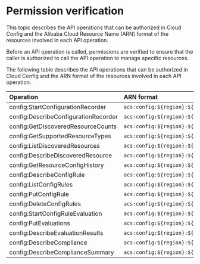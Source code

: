 # Permission verification

This topic describes the API operations that can be authorized in Cloud Config and the Alibaba Cloud Resource Name \(ARN\) format of the resources involved in each API operation.

Before an API operation is called, permissions are verified to ensure that the caller is authorized to call the API operation to manage specific resources.

The following table describes the API operations that can be authorized in Cloud Config and the ARN format of the resources involved in each API operation.

|Operation|ARN format|
|:--------|:---------|
|config:StartConfigurationRecorder|`acs:config:${region}:${AccountId}:*`|
|config:DescribeConfigurationRecorder|`acs:config:${region}:${AccountId}:*`|
|config:GetDiscoveredResourceCounts|`acs:config:${region}:${AccountId}:*`|
|config:GetSupportedResourceTypes|`acs:config:${region}:${AccountId}:*`|
|config:ListDiscoveredResources|`acs:config:${region}:${AccountId}:*`|
|config:DescribeDiscoveredResource|`acs:config:${region}:${AccountId}:*`|
|config:GetResourceConfigHistory|`acs:config:${region}:${AccountId}:*`|
|config:DescribeConfigRule|`acs:config:${region}:${AccountId}:*`|
|config:ListConfigRules|`acs:config:${region}:${AccountId}:*`|
|config:PutConfigRule|`acs:config:${region}:${AccountId}:*`|
|config:DeleteConfigRules|`acs:config:${region}:${AccountId}:*`|
|config:StartConfigRuleEvaluation|`acs:config:${region}:${AccountId}:*`|
|config:PutEvaluations|`acs:config:${region}:${AccountId}:*`|
|config:DescribeEvaluationResults|`acs:config:${region}:${AccountId}:*`|
|config:DescribeCompliance|`acs:config:${region}:${AccountId}:*`|
|config:DescribeComplianceSummary|`acs:config:${region}:${AccountId}:*`|

